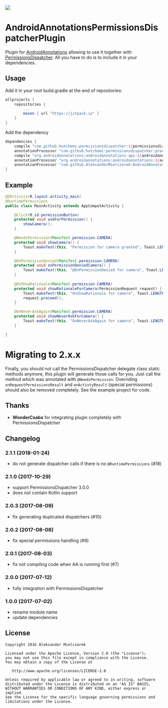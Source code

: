 [![](https://jitpack.io/v/AleksanderMielczarek/AndroidAnnotationsPermissionsDispatcherPlugin.svg)](https://jitpack.io/#AleksanderMielczarek/AndroidAnnotationsPermissionsDispatcherPlugin)

# AndroidAnnotationsPermissionsDispatcherPlugin

Plugin for [AndroidAnnotations](http://androidannotations.org/) allowing to use it together with [PermissionsDispatcher](http://hotchemi.github.io/PermissionsDispatcher/).
All you have to do is to include it in your dependencies.

## Usage

Add it in your root build.gradle at the end of repositories:

```groovy
allprojects {
	repositories {
        ...
        maven { url "https://jitpack.io" }
    }
}
```

Add the dependency

```groovy
dependencies {
    compile "com.github.hotchemi:permissionsdispatcher:${permissionsdispatcherVersion}"
    annotationProcessor "com.github.hotchemi:permissionsdispatcher-processor:${permissionsdispatcherVersion}"
    compile "org.androidannotations:androidannotations-api:${androidannotationsBersion}"
    annotationProcessor "org.androidannotations:androidannotations:${androidannotationsVersion}"
    annotationProcessor "com.github.AleksanderMielczarek:AndroidAnnotationsPermissionsDispatcherPlugin:${latestVersion}"
}
```

## Example

```java
@EActivity(R.layout.activity_main)
@RuntimePermissions
public class MainActivity extends AppCompatActivity {

    @Click(R.id.permissionButton)
    protected void askForPermission() {
        showCamera();
    }

    @NeedsPermission(Manifest.permission.CAMERA)
    protected void showCamera() {
        Toast.makeText(this, "Permission for camera granted", Toast.LENGTH_SHORT).show();
    }

    @OnPermissionDenied(Manifest.permission.CAMERA)
    protected void onPermissionDeniedCamera() {
        Toast.makeText(this, "@OnPermissionDenied for camera", Toast.LENGTH_SHORT).show();
    }
    
    @OnShowRationale(Manifest.permission.CAMERA)
    protected void showRationaleForCamera(PermissionRequest request) {
        Toast.makeText(this, "OnShowRationale for camera", Toast.LENGTH_SHORT).show();
        request.proceed();
    }

    @OnNeverAskAgain(Manifest.permission.CAMERA)
    protected void showNeverAskForCamera() {
        Toast.makeText(this, "OnNeverAskAgain for camera", Toast.LENGTH_SHORT).show();
    }

}
```

# Migrating to 2.x.x

Finally, you should not call the PermissionsDispatcher delegate class static methods anymore, this
plugin will generate those calls for you. Just call the method which was annotated with `@NeedsPermission`. Overriding `onRequestPermissionsResult` and `onActivtyResult` (special permissions) should also be removed completely.
See the example project for code. 

## Thanks

* **WonderCsabo** for integrating plugin completely with PermissionsDispatcher

## Changelog

### 2.1.1 (2018-01-24)

- do not generate dispatcher calls if there is no `@RuntimePermissions` (#18)

### 2.1.0 (2017-10-29)

- support PermissionsDispatcher 3.0.0
- does not contain Kotlin support

### 2.0.3 (2017-08-09)

- fix generating duplicated dispatchers (#10)

### 2.0.2 (2017-08-08)

- fix special permissions handling (#9)

### 2.0.1 (2017-08-03)

- fix not compiling code when AA is running first (#7)

### 2.0.0 (2017-07-12)

- fully integration with PermissionsDispatcher

### 1.0.0 (2017-07-02)

- rename module name
- update dependencies

## License

    Copyright 2016 Aleksander Mielczarek

    Licensed under the Apache License, Version 2.0 (the "License");
    you may not use this file except in compliance with the License.
    You may obtain a copy of the License at

       http://www.apache.org/licenses/LICENSE-2.0

    Unless required by applicable law or agreed to in writing, software
    distributed under the License is distributed on an "AS IS" BASIS,
    WITHOUT WARRANTIES OR CONDITIONS OF ANY KIND, either express or implied.
    See the License for the specific language governing permissions and
    limitations under the License.
